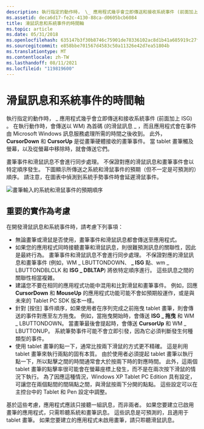 ```yaml
---
description: 執行指定的動作時， \_ 應用程式幾乎會立即傳送和接收系統事件 (前面加上 ISG) 。
ms.assetid: deca6d17-fe2c-4130-88ca-d0605bcb6084
title: 滑鼠訊息和系統事件的時間軸
ms.topic: article
ms.date: 05/31/2018
ms.openlocfilehash: 635147b3f30b8746c75901de78336102ac8d1b41a685919c27f990496f5f225d
ms.sourcegitcommit: e858bbe701567d4583c50a11326e42d7ea51804b
ms.translationtype: MT
ms.contentlocale: zh-TW
ms.lasthandoff: 08/11/2021
ms.locfileid: "119819600"
---
```

# <a name="timeline-of-mouse-messages-and-system-events"></a>滑鼠訊息和系統事件的時間軸

執行指定的動作時， \_ 應用程式幾乎會立即傳送和接收系統事件 (前面加上 ISG) 。 在執行動作時，會傳送以 WM) 為首碼 (的滑鼠訊息 \_ ，而且應用程式會在事件由 Microsoft Windows 訊息服務處理所需的時間之後收到。 此外， **CursorDown** 和 **CursorUp** 是從畫筆硬體接收的畫筆事件。 當 tablet 畫筆觸及螢幕，以及從螢幕中移除時，就會傳送它們。

畫筆事件和滑鼠訊息不會進行同步處理。 不保證對應的滑鼠訊息和畫筆事件會以特定順序發生。 下圖顯示所傳送之系統和滑鼠事件的預期（但不一定是可預測的）順序。 請注意，在圖表中偵測到系統手勢事件時會延遲滑鼠事件。

![畫筆輸入的系統和滑鼠事件的預期順序](images/ccdafa48-13c0-4af7-aec5-ed162be4bbe7.jpg)

## <a name="important-implementation-considerations"></a>重要的實作為考慮

在開發滑鼠訊息和系統事件時，請考慮下列事項：

-   無論畫筆或滑鼠是否使用，畫筆事件和滑鼠訊息都會傳送至應用程式。
-   如果您的應用程式同時接聽畫筆和滑鼠訊息，則很難預測訊息的關聯性，因此是最終行為。 畫筆事件和滑鼠訊息不會進行同步處理。 不保證對應的滑鼠訊息和畫筆事件 (例如，WM \_ LBUTTONDOWN、 **\_ ISG** 點、wm \_ LBUTTONDBLCLK 和 **ISG \_ DBLTAP**) 將依特定順序進行。 這些訊息之間的關聯性相當複雜。
-   建議您不要在相同的應用程式功能中混用和比對滑鼠和畫筆事件。 例如，回應 **CursorDown** 和 **MouseUp** 的應用程式功能可能不會如預期般運作，或是與未來的 Tablet PC SDK 版本一樣。
-   針對 [按住] 事件順序，如果使用者在序列完成之前拖曳 tablet 畫筆，則會傳送的事件對應至左方拖曳。 例如，當拖曳開始時，會傳送 **ISG \_ 拖曳** 和 WM \_ LBUTTONDOWN。 當畫筆最後會提起時，會傳送 **CursorUp** 和 WM \_ LBUTTONUP。 系統筆勢事件可能不會立即引發，因為它必須判斷發生何種類型的事件。
-   使用 tablet 畫筆的點一下，通常比按兩下滑鼠的方式更不精確。 這是利用 tablet 畫筆來執行兩點的固有本質。 由於使用者必須提起 tablet 畫筆以執行點一下，所以點擊之間的時間通常會大於按兩下時的對應時間。 此外，這兩個 tablet 畫筆的點擊率很可能會在螢幕座標上發生，而不是在兩次按下滑鼠的情況下執行。 為了因應這種情況，Windows XP Tablet PC Edition 具有設定，可讓您在兩個點間的間隔點之間，與滑鼠按兩下分開的點點。 這些設定可以在主控台中的 Tablet 和 Pen 設定中調整。

基於這些考慮，應用程式應該只接聽一組訊息，而非兩者。 如果您要建立已啟用畫筆的應用程式，只需聆聽系統和畫筆訊息。 這些訊息是可預測的，且適用于 tablet 畫筆。 如果您要建立的應用程式未啟用畫筆，請只聆聽滑鼠訊息。

 

 



